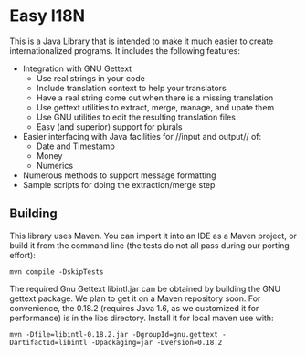 # Easy I18N

This is a Java Library that is intended to make it much easier to 
create internationalized programs. It includes the following features:

- Integration with GNU Gettext
  - Use real strings in your code
  - Include translation context to help your translators
  - Have a real string come out when there is a missing translation
  - Use gettext utilities to extract, merge, manage, and upate them
  - Use GNU utilities to edit the resulting translation files
  - Easy (and superior) support for plurals
- Easier interfacing with Java facilities for //input and output// of:
  - Date and Timestamp
  - Money
  - Numerics
- Numerous methods to support message formatting
- Sample scripts for doing the extraction/merge step

## Building

This library uses Maven. You can import it into an IDE as a Maven project,
or build it from the command line (the tests do not all pass during our 
porting effort):

    mvn compile -DskipTests

The required Gnu Gettext libintl.jar can be obtained by building the GNU
gettext package. We plan to get it on a Maven repository soon. For convenience,
the 0.18.2 (requires Java 1.6, as we customized it for performance) is in the
libs directory. Install it for local maven use with:

    mvn -Dfile=libintl-0.18.2.jar -DgroupId=gnu.gettext -DartifactId=libintl -Dpackaging=jar -Dversion=0.18.2

